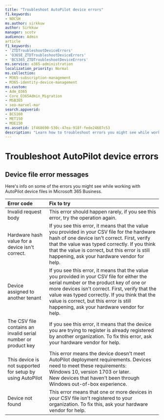 ```yaml
---
title: "Troubleshoot AutoPilot device errors"
f1.keywords:
- NOCSH
ms.author: sirkkuw
author: Sirkkuw
manager: scotv
audience: Admin
article
f1_keywords:
- 'ZTDTroubleshootDeviceErrors'
- 'O365E_ZTDTroubleshootDeviceErrors'
- 'BCS365_ZTDTroubleshootDeviceErrors'
ms.service: o365-administration
localization_priority: Normal
ms.collection: 
- M365-subscription-management
- M365-identity-device-management 
ms.custom:
- Adm_O365
- Core_O365Admin_Migration
- MSB365
- seo-marvel-mar
search.appverid:
- BCS160
- MET150
- MOE150
ms.assetid: 1f468690-530c-47ea-918f-fede24607c53
description: "Learn how to troubleshoot errors you might see while working with AutoPilot device files in Microsoft 365 Business."
---
```


# Troubleshoot AutoPilot device errors

## Device file error messages

Here's info on some of the errors you might see while working with AutoPilot device files in Microsoft 365 Business. 
  
|**Error code**|**Fix to try**|
|:-----|:-----|
|Invalid request body  <br/> |This error should happen rarely, if you see this error, try the operation again.  <br/> |
|Hardware hash value for a device isn't correct.  <br/> |If you see this error, it means that the value you provided in your CSV file for the hardware hash of one device isn't correct. First, verify that the value was typed correctly. If you think that the value is correct, but this error is still happening, ask your hardware vendor for help.  <br/> |
|Device assigned to another tenant  <br/> |If you see this error, it means that the value you provided in your CSV file for either the serial number or the product key of one or more devices isn't correct. First, verify that the value was typed correctly. If you think that the value is correct, but this error is still happening, ask your hardware vendor for help.  <br/> |
|The CSV file contains an invalid serial number or product key  <br/> |If you see this error, it means that the device you are trying to register is already registered by another organization. To fix this error, ask your hardware vendor for help.  <br/> |
|This device is not supported for setup by using AutoPilot  <br/> | This error means the device doesn't meet AutoPilot deployment requirements. Devices need to meet these requirements:  <br/>  Windows 10, version 1703 or later.  <br/>  New devices that haven't been through Windows out-of-box experience.  <br/> |
|Device not found  <br/> |This error means that one or more devices in your CSV file isn't registered to your organization. To fix this, ask your hardware vendor for help.  <br/> |
